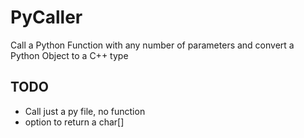 # PyCaller
Call a Python Function with any number of parameters and convert a Python Object to a C++ type

## TODO
- Call just a py file, no function
- option to return a char[]
